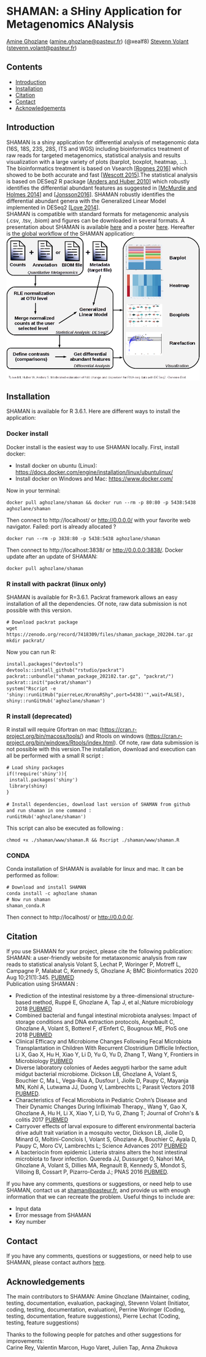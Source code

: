 # SHAMAN: a SHiny Application for Metagenomics ANalysis
[Amine Ghozlane](https://research.pasteur.fr/fr/member/amine-ghozlane/) (amine.ghozlane@pasteur.fr) (@xealf8)
[Stevenn Volant](https://research.pasteur.fr/fr/member/stevenn-volant/) (stevenn.volant@pasteur.fr)  


## Contents

- [Introduction](#introduction)
- [Installation](#installation)
- [Citation](#citation)
- [Contact](#contact)
- [Acknowledgements](#acknowledgements)

## Introduction

SHAMAN is a shiny application for differential analysis of metagenomic data (16S, 18S, 23S, 28S, ITS and WGS) including bioinformatics treatment of raw reads for targeted metagenomics, statistical analysis and results visualization with a large variety of plots (barplot, boxplot, heatmap, …).  
The bioinformatics treatment is based on Vsearch [[Rognes 2016](http://www.ncbi.nlm.nih.gov/pubmed/27781170)] which showed to be both accurate and fast [[Wescott 2015](http://www.ncbi.nlm.nih.gov/pubmed/26664811)].The statistical analysis is based on DESeq2 R package [[Anders and Huber 2010](http://www.ncbi.nlm.nih.gov/pubmed/20979621)] which robustly identifies the differential abundant features as suggested in  [[McMurdie and Holmes 2014](http://www.ncbi.nlm.nih.gov/pmc/articles/PMC3974642/)] and [[Jonsson2016](http://www.ncbi.nlm.nih.gov/pmc/articles/PMC4727335/)].
SHAMAN robustly identifies the differential abundant genera with the Generalized Linear Model implemented in DESeq2 [[Love 2014](http://www.ncbi.nlm.nih.gov/pubmed/25516281)].  
SHAMAN is compatible with standard formats for metagenomic analysis (.csv, .tsv, .biom) and figures can be downloaded in several formats.
A presentation about SHAMAN is available [here](www/shaman_presentation.pdf) and a poster [here](www/shaman_poster.pdf).
Hereafter is the global workflow of the SHAMAN application:  
<img src="www/Workflow.png" align="center" />

## Installation

SHAMAN is available for R 3.6.1. Here are different ways to install the application:

### Docker install

Docker install is the easiest way to use SHAMAN locally. First, install docker:
- Install docker on ubuntu (Linux): https://docs.docker.com/engine/installation/linux/ubuntulinux/
- Install docker on Windows and Mac: https://www.docker.com/

Now in your terminal:
```
docker pull aghozlane/shaman && docker run --rm -p 80:80 -p 5438:5438 aghozlane/shaman
```
Then connect to http://localhost/ or http://0.0.0.0/ with your favorite web navigator.
Failed: port is already allocated ?
```
docker run --rm -p 3838:80 -p 5438:5438 aghozlane/shaman
```
Then connect to http://localhost:3838/ or http://0.0.0.0:3838/.
Docker update after an update of SHAMAN:
```
docker pull aghozlane/shaman
```

### R install with packrat (linux only)

SHAMAN is available for R=3.6.1. Packrat framework allows an easy installation of all the dependencies. Of note, raw data submission is not possible with this version.
```
# Download packrat package
wget https://zenodo.org/record/7418309/files/shaman_package_202204.tar.gz
mkdir packrat/
```
Now you can run R:
```
install.packages("devtools")
devtools::install_github("rstudio/packrat")
packrat::unbundle("shaman_package_202102.tar.gz", "packrat/")
packrat::init("packrat/shaman")
system("Rscript -e 'shiny::runGitHub("pierreLec/KronaRShy",port=5438)'",wait=FALSE),
shiny::runGitHub('aghozlane/shaman')
```

### R install (deprecated)

R install will require Gfortran on mac (https://cran.r-project.org/bin/macosx/tools/) and Rtools on windows (https://cran.r-project.org/bin/windows/Rtools/index.html). 
Of note, raw data submission is not possible with this version.The installation, download and execution can all be performed with a small R script :
```
# Load shiny packages
if(!require('shiny')){
 install.packages('shiny')
 library(shiny)
}

# Install dependencies, download last version of SHAMAN from github and run shaman in one command :
runGitHub('aghozlane/shaman')
```
This script can also be executed as following : 
```
chmod +x ./shaman/www/shaman.R && Rscript ./shaman/www/shaman.R
```

### CONDA

Conda installation of SHAMAN is available for linux and mac. It can be performed as follow:
```
# Download and install SHAMAN
conda install -c aghozlane shaman
# Now run shaman
shaman_conda.R
```
Then connect to http://localhost/ or http://0.0.0.0/.

## Citation

If you use SHAMAN for your project, please cite the following publication:  
SHAMAN: a user-friendly website for metataxonomic analysis from raw reads to statistical analysis Volant S, Lechat P, Woringer P, Motreff L, Campagne P, Malabat C, Kennedy S, Ghozlane A; BMC Bioinformatics 2020 Aug 10;21(1):345. [PUBMED](https://pubmed.ncbi.nlm.nih.gov/32778056/)  
Publication using SHAMAN :  
- Prediction of the intestinal resistome by a three-dimensional structure-based method, Ruppé E, Ghozlane A, Tap J, et al.;Nature microbiology 2018 [PUBMED](https://www.ncbi.nlm.nih.gov/pubmed/30478291)
- Combined bacterial and fungal intestinal microbiota analyses: Impact of storage conditions and DNA extraction protocols, Angebault C, Ghozlane A, Volant S, Botterel F, d’Enfert C, Bougnoux ME, PloS one 2018 [PUBMED](https://www.ncbi.nlm.nih.gov/pubmed/30074988)
 - Clinical Efficacy and Microbiome Changes Following Fecal Microbiota Transplantation in Children With Recurrent Clostridium Difficile Infection, Li X, Gao X, Hu H, Xiao Y, Li D, Yu G, Yu D, Zhang T, Wang Y, Frontiers in Microbiology [PUBMED](https://www.ncbi.nlm.nih.gov/pubmed/26566371)                                                                                       
- Diverse laboratory colonies of Aedes aegypti harbor the same adult midgut bacterial microbiome. Dickson LB, Ghozlane A, Volant S, Bouchier C, Ma L, Vega-Rúa A, Dusfour I, Jiolle D, Paupy C, Mayanja MN, Kohl A, Lutwama JJ, Duong V, Lambrechts L; Parasit Vectors 2018 [PUBMED](https://www.ncbi.nlm.nih.gov/pubmed/29587819").
- Characteristics of Fecal Microbiota in Pediatric Crohn’s Disease and Their Dynamic Changes During Infliximab Therapy., Wang Y, Gao X, Ghozlane A, Hu H, Li X, Xiao Y, Li D, Yu G, Zhang T; Journal of Crohn's & colitis  2017 [PUBMED](https://www.ncbi.nlm.nih.gov/pubmed/29194468)
- Carryover effects of larval exposure to different environmental bacteria drive adult trait variation in a mosquito vector, Dickson LB, Jiolle D, Minard G, Moltini-Conclois I, Volant S, Ghozlane A, Bouchier C, Ayala D, Paupy C, Moro CV, Lambrechts L; Science Advances 2017 [PUBMED](https://www.ncbi.nlm.nih.gov/pubmed/28835919) 
- A bacteriocin from epidemic Listeria strains alters the host intestinal microbiota to favor infection. Quereda JJ, Dussurget O, Nahori MA, Ghozlane A, Volant S, Dillies MA, Regnault B, Kennedy S, Mondot S, Villoing B, Cossart P, Pizarro-Cerda J.; PNAS 2016 [PUBMED](http://www.ncbi.nlm.nih.gov/pubmed/27140611).

If you have any comments, questions or suggestions, or need help to use SHAMAN, contact us at [shaman@pasteur.fr](mailto:shaman@pasteur.fr), and provide us with enough information that we can recreate the problem. Useful things to include are:
- Input data
- Error message from SHAMAN
- Key number


## Contact

If you have any comments, questions or suggestions, or need help to use SHAMAN, please contact authors [here](shaman@pasteur.fr).

## Acknowledgements

The main contributors to SHAMAN:
Amine Ghozlane (Maintainer, coding, testing, documentation, evaluation, packaging),
Stevenn Volant (Initiator, coding, testing, documentation, evaluation),
Perrine Woringer (Coding, testing, documentation, feature suggestions),
Pierre Lechat (Coding, testing, feature suggestions)  

Thanks to the following people for patches and other suggestions for improvements:  
Carine Rey, Valentin Marcon, Hugo Varet, Julien Tap, Anna Zhukova

